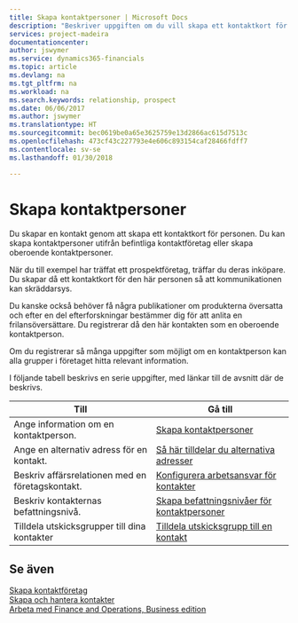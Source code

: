 ```yaml
---
title: Skapa kontaktpersoner | Microsoft Docs
description: "Beskriver uppgiften om du vill skapa ett kontaktkort för en person, t.ex. en potentiell kund eller leverantör som bidrar till att definiera relationen och skräddarsy kommunikationen."
services: project-madeira
documentationcenter: 
author: jswymer
ms.service: dynamics365-financials
ms.topic: article
ms.devlang: na
ms.tgt_pltfrm: na
ms.workload: na
ms.search.keywords: relationship, prospect
ms.date: 06/06/2017
ms.author: jswymer
ms.translationtype: HT
ms.sourcegitcommit: bec0619be0a65e3625759e13d2866ac615d7513c
ms.openlocfilehash: 473cf43c227793e4e606c893154caf28466fdff7
ms.contentlocale: sv-se
ms.lasthandoff: 01/30/2018

---
```

# <a name="creating-contact-persons"></a>Skapa kontaktpersoner
Du skapar en kontakt genom att skapa ett kontaktkort för personen. Du kan skapa kontaktpersoner utifrån befintliga kontaktföretag eller skapa oberoende kontaktpersoner.

När du till exempel har träffat ett prospektföretag, träffar du deras inköpare. Du skapar då ett kontaktkort för den här personen så att kommunikationen kan skräddarsys.

Du kanske också behöver få några publikationer om produkterna översatta och efter en del efterforskningar bestämmer dig för att anlita en frilansöversättare. Du registrerar då den här kontakten som en oberoende kontaktperson.

Om du registrerar så många uppgifter som möjligt om en kontaktperson kan alla grupper i företaget hitta relevant information.

I följande tabell beskrivs en serie uppgifter, med länkar till de avsnitt där de beskrivs.

| Till | Gå till |
| --- | --- |
| Ange information om en kontaktperson. |[Skapa kontaktpersoner](marketing-how-create-contact-persons.md) |
| Ange en alternativ adress för en kontakt. |[Så här tilldelar du alternativa adresser](marketing-how-assign-alternate-address.md) |
| Beskriv affärsrelationen med en företagskontakt. |[Konfigurera arbetsansvar för kontakter](marketing-job-responsibilities.md) |
| Beskriv kontakternas befattningsnivå. |[Skapa befattningsnivåer för kontaktpersoner](marketing-organizational-levels.md) |
| Tilldela utskicksgrupper till dina kontakter |[Tilldela utskicksgrupp till en kontakt](marketing-mailing-groups.md) |

## <a name="see-also"></a>Se även
[Skapa kontaktföretag](marketing-create-contact-companies.md)  
[Skapa och hantera kontakter]()  
[Arbeta med Finance and Operations, Business edition](ui-work-product.md)

